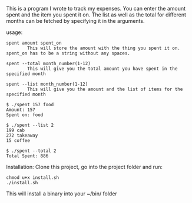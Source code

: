 This is a program I wrote to track my expenses. You can enter the amount spent and the item you spent it on.
The list as well as the total for different months can be fetched by specifying it in the arguments.

usage:
```
spent amount spent_on
        This will store the amount with the thing you spent it on. spent_on has to be a string without any spaces.

spent --total month_number(1-12)
        This will give you the total amount you have spent in the specified month

spent --list month_number(1-12)
        This will give you the amount and the list of items for the specified month
```

```
$ ./spent 157 food
Amount: 157
Spent on: food
```

```
$ ./spent --list 2
199 cab
272 takeaway
15 coffee
```

```
$ ./spent --total 2
Total Spent: 886
```

Installation:
Clone this project, go into the project folder and run:
```
chmod u+x install.sh
./install.sh
```
This will install a binary into your ~/bin/ folder
